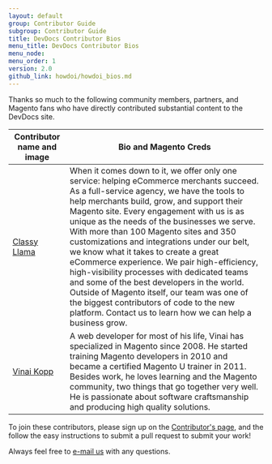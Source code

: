 ```yaml
---
layout: default
group: Contributor Guide
subgroup: Contributor Guide
title: DevDocs Contributor Bios
menu_title: DevDocs Contributor Bios
menu_node: 
menu_order: 1
version: 2.0
github_link: howdoi/howdoi_bios.md
---
```


Thanks so much to the following community members, partners, and Magento fans who have directly contributed substantial content to the DevDocs site.

| Contributor name and image |  Bio and Magento Creds | 
|---|---|
| <a href="http://www.classyllama.com/" title="Classy Llama">Classy Llama</a>  | When it comes down to it, we offer only one service: helping eCommerce merchants succeed. As a full-service agency, we have the tools to help merchants build, grow, and support their Magento site. Every engagement with us is as unique as the needs of the businesses we serve. With more than 100 Magento sites and 350 customizations and integrations under our belt, we know what it takes to create a great eCommerce experience. We pair high-efficiency, high-visibility processes with dedicated teams and some of the best developers in the world. Outside of Magento itself, our team was one of the biggest contributors of code to the new platform. Contact us to learn how we can help a business grow. |
| [Vinai Kopp](http://vinaikopp.com/blog/list)  | A web developer for most of his life, Vinai has specialized in Magento since 2008. He started training Magento developers in 2010 and became a certified Magento U trainer in 2011. Besides work, he loves learning and the Magento community, two things that go together very well. He is passionate about software craftsmanship and producing high quality solutions. |



To join these contributors, please sign up on the <a href="{{ site.gdeurl }}howdoi/howdoi_contribute.html">Contributor's page</a>, and the follow the easy instructions to submit a pull request to submit your work!

Always feel free to <a href="mailto:DL-Magento-Doc-Feedback@magento.com">e-mail us</a> with any questions.



